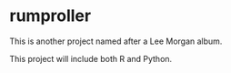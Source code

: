 # rumproller

This is another project named after a Lee Morgan album.

This project will include both R and Python.
